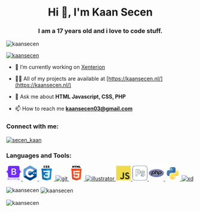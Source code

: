 <h1 align="center">Hi 👋, I'm Kaan Secen</h1>
<h3 align="center">I am a 17 years old and i love to code stuff.</h3>

<p align="left"> <img src="https://komarev.com/ghpvc/?username=kaansecen&label=Profile%20views&color=0e75b6&style=flat" alt="kaansecen" /> </p>

<p align="left"> <a href="https://github.com/ryo-ma/github-profile-trophy"><img src="https://github-profile-trophy.vercel.app/?username=kaansecen" alt="kaansecen" /></a> </p>

- 🔭 I’m currently working on [Xenterion](https://github.com/Remy2072/Xenterion)

- 👨‍💻 All of my projects are available at [https://kaansecen.nl/](https://kaansecen.nl/)

- 💬 Ask me about **HTML Javascript, CSS, PHP**

- 📫 How to reach me **kaansecen03@gmail.com**

<h3 align="left">Connect with me:</h3>
<p align="left">
<a href="https://twitter.com/secen_kaan" target="blank"><img align="center" src="https://raw.githubusercontent.com/rahuldkjain/github-profile-readme-generator/neutral-icons/src/images/icons/Social/twitter.svg" alt="secen_kaan" height="30" width="40" /></a>
</p>

<h3 align="left">Languages and Tools:</h3>
<p align="left"> <a href="https://getbootstrap.com" target="_blank"> <img src="https://raw.githubusercontent.com/devicons/devicon/master/icons/bootstrap/bootstrap-plain-wordmark.svg" alt="bootstrap" width="40" height="40"/> </a> <a href="https://www.w3schools.com/cpp/" target="_blank"> <img src="https://raw.githubusercontent.com/devicons/devicon/master/icons/cplusplus/cplusplus-original.svg" alt="cplusplus" width="40" height="40"/> </a> <a href="https://www.w3schools.com/css/" target="_blank"> <img src="https://raw.githubusercontent.com/devicons/devicon/master/icons/css3/css3-original-wordmark.svg" alt="css3" width="40" height="40"/> </a> <a href="https://git-scm.com/" target="_blank"> <img src="https://www.vectorlogo.zone/logos/git-scm/git-scm-icon.svg" alt="git" width="40" height="40"/> </a> <a href="https://www.w3.org/html/" target="_blank"> <img src="https://raw.githubusercontent.com/devicons/devicon/master/icons/html5/html5-original-wordmark.svg" alt="html5" width="40" height="40"/> </a> <a href="https://www.adobe.com/in/products/illustrator.html" target="_blank"> <img src="https://www.vectorlogo.zone/logos/adobe_illustrator/adobe_illustrator-icon.svg" alt="illustrator" width="40" height="40"/> </a> <a href="https://developer.mozilla.org/en-US/docs/Web/JavaScript" target="_blank"> <img src="https://raw.githubusercontent.com/devicons/devicon/master/icons/javascript/javascript-original.svg" alt="javascript" width="40" height="40"/> </a> <a href="https://www.photoshop.com/en" target="_blank"> <img src="https://raw.githubusercontent.com/devicons/devicon/master/icons/photoshop/photoshop-line.svg" alt="photoshop" width="40" height="40"/> </a> <a href="https://www.php.net" target="_blank"> <img src="https://raw.githubusercontent.com/devicons/devicon/master/icons/php/php-original.svg" alt="php" width="40" height="40"/> </a> <a href="https://www.python.org" target="_blank"> <img src="https://raw.githubusercontent.com/devicons/devicon/master/icons/python/python-original.svg" alt="python" width="40" height="40"/> </a> <a href="https://www.adobe.com/products/xd.html" target="_blank"> <img src="https://cdn.worldvectorlogo.com/logos/adobe-xd.svg" alt="xd" width="40" height="40"/> </a> </p>

<p><img align="left" src="https://github-readme-stats.vercel.app/api/top-langs?username=kaansecen&show_icons=true&locale=en&layout=compact" alt="kaansecen" /></p>

<p>&nbsp;<img align="center" src="https://github-readme-stats.vercel.app/api?username=kaansecen&show_icons=true&locale=en" alt="kaansecen" /></p>

<p><img align="center" src="https://github-readme-streak-stats.herokuapp.com/?user=kaansecen&" alt="kaansecen" /></p>
